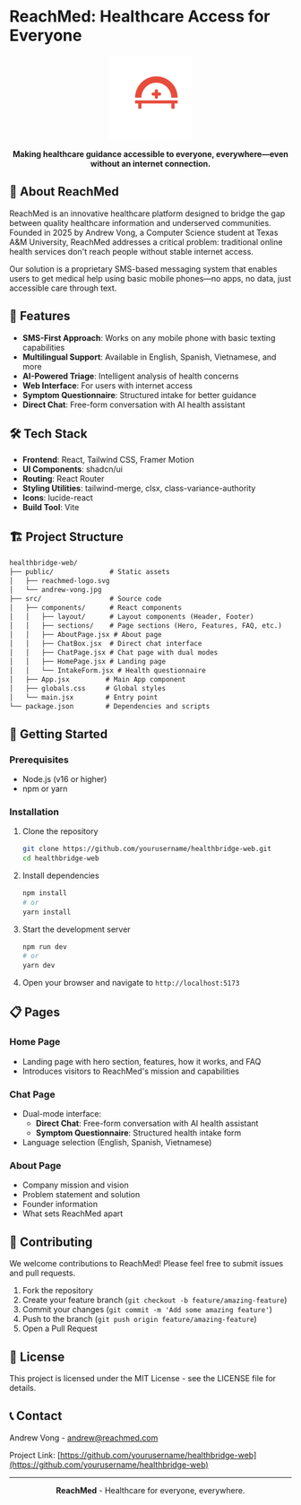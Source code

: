 # ReachMed: Healthcare Access for Everyone

<p align="center">
  <img src="healthbridge-web/public/reachmed-logo.svg" alt="ReachMed Logo" width="150" />
</p>

<p align="center">
  <strong>Making healthcare guidance accessible to everyone, everywhere—even without an internet connection.</strong>
</p>

## 📱 About ReachMed

ReachMed is an innovative healthcare platform designed to bridge the gap between quality healthcare information and underserved communities. Founded in 2025 by Andrew Vong, a Computer Science student at Texas A&M University, ReachMed addresses a critical problem: traditional online health services don't reach people without stable internet access.

Our solution is a proprietary SMS-based messaging system that enables users to get medical help using basic mobile phones—no apps, no data, just accessible care through text.

## 🚀 Features

- **SMS-First Approach**: Works on any mobile phone with basic texting capabilities
- **Multilingual Support**: Available in English, Spanish, Vietnamese, and more
- **AI-Powered Triage**: Intelligent analysis of health concerns
- **Web Interface**: For users with internet access
- **Symptom Questionnaire**: Structured intake for better guidance
- **Direct Chat**: Free-form conversation with AI health assistant

## 🛠️ Tech Stack

- **Frontend**: React, Tailwind CSS, Framer Motion
- **UI Components**: shadcn/ui
- **Routing**: React Router
- **Styling Utilities**: tailwind-merge, clsx, class-variance-authority
- **Icons**: lucide-react
- **Build Tool**: Vite

## 🏗️ Project Structure

```
healthbridge-web/
├── public/              # Static assets
│   ├── reachmed-logo.svg
│   └── andrew-vong.jpg
├── src/                 # Source code
│   ├── components/      # React components
│   │   ├── layout/      # Layout components (Header, Footer)
│   │   ├── sections/    # Page sections (Hero, Features, FAQ, etc.)
│   │   ├── AboutPage.jsx # About page
│   │   ├── ChatBox.jsx  # Direct chat interface
│   │   ├── ChatPage.jsx # Chat page with dual modes
│   │   ├── HomePage.jsx # Landing page
│   │   └── IntakeForm.jsx # Health questionnaire
│   ├── App.jsx         # Main App component
│   ├── globals.css     # Global styles
│   └── main.jsx        # Entry point
└── package.json        # Dependencies and scripts
```

## 🚦 Getting Started

### Prerequisites

- Node.js (v16 or higher)
- npm or yarn

### Installation

1. Clone the repository
   ```bash
   git clone https://github.com/yourusername/healthbridge-web.git
   cd healthbridge-web
   ```

2. Install dependencies
   ```bash
   npm install
   # or
   yarn install
   ```

3. Start the development server
   ```bash
   npm run dev
   # or
   yarn dev
   ```

4. Open your browser and navigate to `http://localhost:5173`

## 📋 Pages

### Home Page
- Landing page with hero section, features, how it works, and FAQ
- Introduces visitors to ReachMed's mission and capabilities

### Chat Page
- Dual-mode interface:
  - **Direct Chat**: Free-form conversation with AI health assistant
  - **Symptom Questionnaire**: Structured health intake form
- Language selection (English, Spanish, Vietnamese)

### About Page
- Company mission and vision
- Problem statement and solution
- Founder information
- What sets ReachMed apart

## 🤝 Contributing

We welcome contributions to ReachMed! Please feel free to submit issues and pull requests.

1. Fork the repository
2. Create your feature branch (`git checkout -b feature/amazing-feature`)
3. Commit your changes (`git commit -m 'Add some amazing feature'`)
4. Push to the branch (`git push origin feature/amazing-feature`)
5. Open a Pull Request

## 📄 License

This project is licensed under the MIT License - see the LICENSE file for details.

## 📞 Contact

Andrew Vong - [andrew@reachmed.com](mailto:andrew@reachmed.com)

Project Link: [https://github.com/yourusername/healthbridge-web](https://github.com/yourusername/healthbridge-web)

---

<p align="center">
  <strong>ReachMed</strong> - Healthcare for everyone, everywhere.
</p>

